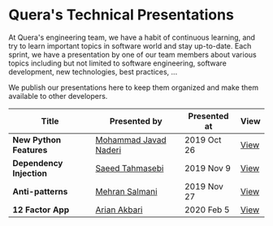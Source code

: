 # Quera's Technical Presentations

At Quera's engineering team, we have a habit of continuous learning, and try to learn important topics
in software world and stay up-to-date. Each sprint, we have a presentation by one of our team members
about various topics including but not limited to software engineering, software development, new
technologies, best practices, ...

We publish our presentations here to keep them organized and make them available to other developers.

| Title | Presented by | Presented at | View |
|-------|--------------|--------------|------|
| **New Python Features**  | [Mohammad Javad Naderi](https://github.com/mjnaderi) | 2019 Oct 26 | [View](https://querateam.github.io/talks/presentations/New%20Python%20Features/) |
| **Dependency Injection** | [Saeed Tahmasebi](https://github.com/saeed617)       | 2019 Nov 9  | [View](https://querateam.github.io/talks/presentations/Dependency%20Injection/Dependency%20Injection.pdf) |
| **Anti-patterns**        | [Mehran Salmani](https://github.com/mehransi)        | 2019 Nov 27 | [View](https://querateam.github.io/talks/presentations/Anti-patterns/anti-patterns.pdf) |
| **12 Factor App**        | [Arian Akbari](https://github.com/arianakbari)       | 2020 Feb 5  | [View](https://querateam.github.io/talks/presentations/12%20Factor%20App/) |